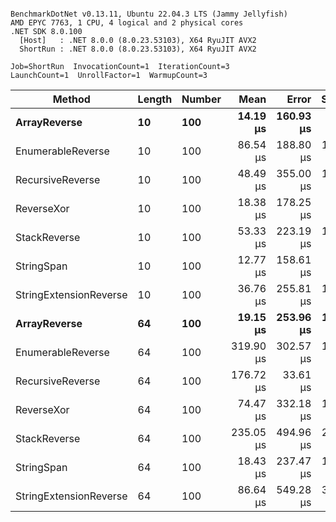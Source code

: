 ```

BenchmarkDotNet v0.13.11, Ubuntu 22.04.3 LTS (Jammy Jellyfish)
AMD EPYC 7763, 1 CPU, 4 logical and 2 physical cores
.NET SDK 8.0.100
  [Host]   : .NET 8.0.0 (8.0.23.53103), X64 RyuJIT AVX2
  ShortRun : .NET 8.0.0 (8.0.23.53103), X64 RyuJIT AVX2

Job=ShortRun  InvocationCount=1  IterationCount=3  
LaunchCount=1  UnrollFactor=1  WarmupCount=3  

```
| Method                 | Length | Number | Mean      | Error     | StdDev    | Median     | Min        | Max       | Allocated |
|----------------------- |------- |------- |----------:|----------:|----------:|-----------:|-----------:|----------:|----------:|
| **ArrayReverse**           | **10**     | **100**    |  **14.19 μs** | **160.93 μs** |  **8.821 μs** |  **11.050 μs** |   **7.373 μs** |  **24.16 μs** |  **10.09 KB** |
| EnumerableReverse      | 10     | 100    |  86.54 μs | 188.80 μs | 10.349 μs |  81.752 μs |  79.448 μs |  98.41 μs |  25.72 KB |
| RecursiveReverse       | 10     | 100    |  48.49 μs | 355.00 μs | 19.459 μs |  37.845 μs |  36.673 μs |  70.95 μs |  56.97 KB |
| ReverseXor             | 10     | 100    |  18.38 μs | 178.25 μs |  9.771 μs |  14.917 μs |  10.819 μs |  29.41 μs |  10.09 KB |
| StackReverse           | 10     | 100    |  53.33 μs | 223.19 μs | 12.234 μs |  46.387 μs |  46.147 μs |  67.46 μs |  31.19 KB |
| StringSpan             | 10     | 100    |  12.77 μs | 158.61 μs |  8.694 μs |   7.864 μs |   7.644 μs |  22.81 μs |   5.41 KB |
| StringExtensionReverse | 10     | 100    |  36.76 μs | 255.81 μs | 14.022 μs |  28.733 μs |  28.593 μs |  52.95 μs |  28.84 KB |
| **ArrayReverse**           | **64**     | **100**    |  **19.15 μs** | **253.96 μs** | **13.921 μs** |  **12.428 μs** |   **9.873 μs** |  **35.16 μs** |  **30.41 KB** |
| EnumerableReverse      | 64     | 100    | 319.90 μs | 302.57 μs | 16.585 μs | 322.591 μs | 302.133 μs | 334.97 μs |  59.31 KB |
| RecursiveReverse       | 64     | 100    | 176.72 μs |  33.61 μs |  1.842 μs | 177.230 μs | 174.675 μs | 178.25 μs | 710.88 KB |
| ReverseXor             | 64     | 100    |  74.47 μs | 332.18 μs | 18.208 μs |  69.821 μs |  59.031 μs |  94.55 μs |  30.41 KB |
| StackReverse           | 64     | 100    | 235.05 μs | 494.96 μs | 27.131 μs | 231.816 μs | 209.685 μs | 263.66 μs |  88.22 KB |
| StringSpan             | 64     | 100    |  18.43 μs | 237.47 μs | 13.016 μs |  11.131 μs |  10.691 μs |  33.45 μs |  15.56 KB |
| StringExtensionReverse | 64     | 100    |  86.64 μs | 549.28 μs | 30.108 μs |  69.461 μs |  69.059 μs | 121.41 μs |  68.69 KB |
